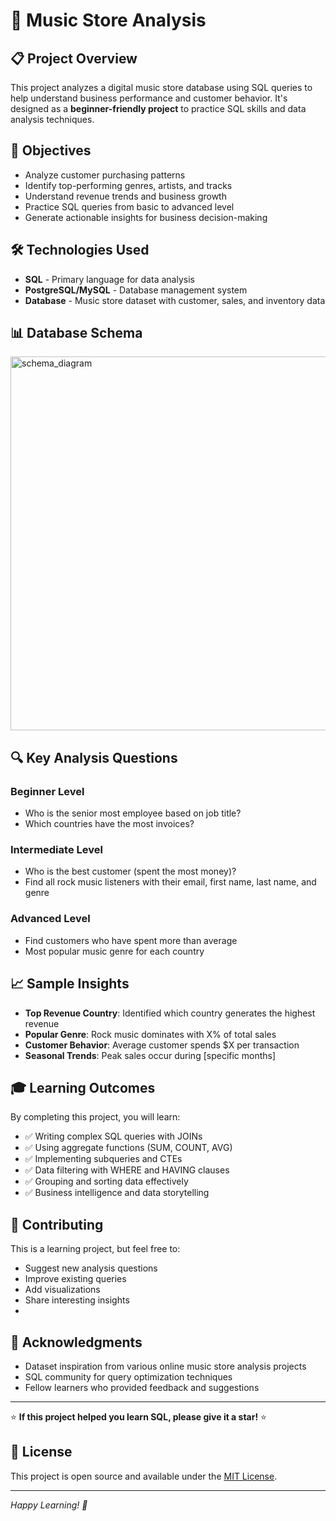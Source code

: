 # 🎵 Music Store Analysis

## 📋 Project Overview
This project analyzes a digital music store database using SQL queries to help understand business performance and customer behavior. It's designed as a **beginner-friendly project** to practice SQL skills and data analysis techniques.

## 🎯 Objectives
- Analyze customer purchasing patterns
- Identify top-performing genres, artists, and tracks
- Understand revenue trends and business growth
- Practice SQL queries from basic to advanced level
- Generate actionable insights for business decision-making

## 🛠️ Technologies Used
- **SQL** - Primary language for data analysis
- **PostgreSQL/MySQL** - Database management system
- **Database** - Music store dataset with customer, sales, and inventory data

## 📊 Database Schema
<img width="594" height="598" alt="schema_diagram" src="https://github.com/user-attachments/assets/bd94b343-10e8-4765-8a90-978dd1b7aabd" />


## 🔍 Key Analysis Questions
### Beginner Level
- Who is the senior most employee based on job title?
- Which countries have the most invoices?


### Intermediate Level
- Who is the best customer (spent the most money)?
- Find all rock music listeners with their email, first name, last name, and genre


### Advanced Level
- Find customers who have spent more than average
- Most popular music genre for each country


## 📈 Sample Insights
- **Top Revenue Country**: Identified which country generates the highest revenue
- **Popular Genre**: Rock music dominates with X% of total sales
- **Customer Behavior**: Average customer spends $X per transaction
- **Seasonal Trends**: Peak sales occur during [specific months]

## 🎓 Learning Outcomes
By completing this project, you will learn:
- ✅ Writing complex SQL queries with JOINs
- ✅ Using aggregate functions (SUM, COUNT, AVG)
- ✅ Implementing subqueries and CTEs
- ✅ Data filtering with WHERE and HAVING clauses
- ✅ Grouping and sorting data effectively
- ✅ Business intelligence and data storytelling

## 🤝 Contributing
This is a learning project, but feel free to:
- Suggest new analysis questions
- Improve existing queries
- Add visualizations
- Share interesting insights
- 

## 🙏 Acknowledgments
- Dataset inspiration from various online music store analysis projects
- SQL community for query optimization techniques
- Fellow learners who provided feedback and suggestions

---
⭐ **If this project helped you learn SQL, please give it a star!** ⭐

## 📝 License
This project is open source and available under the [MIT License](LICENSE).

---
*Happy Learning! 🎉*
